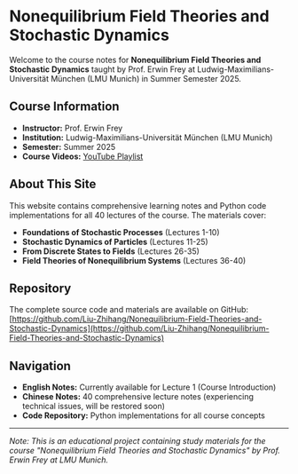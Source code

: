 # Nonequilibrium Field Theories and Stochastic Dynamics

Welcome to the course notes for **Nonequilibrium Field Theories and Stochastic Dynamics** taught by Prof. Erwin Frey at Ludwig-Maximilians-Universität München (LMU Munich) in Summer Semester 2025.

## Course Information

- **Instructor:** Prof. Erwin Frey
- **Institution:** Ludwig-Maximilians-Universität München (LMU Munich)
- **Semester:** Summer 2025
- **Course Videos:** [YouTube Playlist](https://www.youtube.com/watch?v=MZUqBwZMN_o&ab_channel=PhysicsOfLifeLMU)

## About This Site

This website contains comprehensive learning notes and Python code implementations for all 40 lectures of the course. The materials cover:

- **Foundations of Stochastic Processes** (Lectures 1-10)
- **Stochastic Dynamics of Particles** (Lectures 11-25)  
- **From Discrete States to Fields** (Lectures 26-35)
- **Field Theories of Nonequilibrium Systems** (Lectures 36-40)

## Repository

The complete source code and materials are available on GitHub:
[https://github.com/Liu-Zhihang/Nonequilibrium-Field-Theories-and-Stochastic-Dynamics](https://github.com/Liu-Zhihang/Nonequilibrium-Field-Theories-and-Stochastic-Dynamics)

## Navigation

- **English Notes:** Currently available for Lecture 1 (Course Introduction)
- **Chinese Notes:** 40 comprehensive lecture notes (experiencing technical issues, will be restored soon)
- **Code Repository:** Python implementations for all course concepts

---

*Note: This is an educational project containing study materials for the course "Nonequilibrium Field Theories and Stochastic Dynamics" by Prof. Erwin Frey at LMU Munich.*
